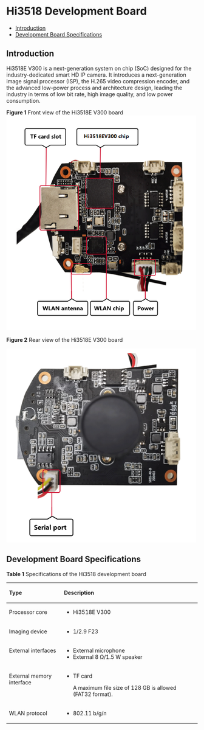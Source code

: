 # Hi3518 Development Board<a name="EN-US_TOPIC_0000001174270693"></a>

-   [Introduction](#section14815247616)
-   [Development Board Specifications](#section765112478446)

## Introduction<a name="section14815247616"></a>

Hi3518E V300 is a next-generation system on chip \(SoC\) designed for the industry-dedicated smart HD IP camera. It introduces a next-generation image signal processor \(ISP\), the H.265 video compression encoder, and the advanced low-power process and architecture design, leading the industry in terms of low bit rate, high image quality, and low power consumption.

**Figure  1**  Front view of the Hi3518E V300 board<a name="fig1187174485310"></a>  
![](figures/front-view-of-the-hi3518e-v300-board.png "front-view-of-the-hi3518e-v300-board")

**Figure  2**  Rear view of the Hi3518E V300 board<a name="fig73195258113"></a>  


![](figures/hi3518正背面.png)

## Development Board Specifications<a name="section765112478446"></a>

**Table  1**  Specifications of the Hi3518 development board

<a name="t88739bdd7be845fab34087af8ab692f7"></a>
<table><thead align="left"><tr id="r7d87cdc7a09d445c824000228ae4a3b0"><th class="cellrowborder" valign="top" width="28.749999999999996%" id="mcps1.2.3.1.1"><p id="a8ea7b45c00a54e7abd826c3b2bc934dc"><a name="a8ea7b45c00a54e7abd826c3b2bc934dc"></a><a name="a8ea7b45c00a54e7abd826c3b2bc934dc"></a><strong id="b18619196194114"><a name="b18619196194114"></a><a name="b18619196194114"></a>Type</strong></p>
</th>
<th class="cellrowborder" valign="top" width="71.25%" id="mcps1.2.3.1.2"><p id="aac42bd02e83846b187c02d3e976c0b09"><a name="aac42bd02e83846b187c02d3e976c0b09"></a><a name="aac42bd02e83846b187c02d3e976c0b09"></a><strong id="b591334418397"><a name="b591334418397"></a><a name="b591334418397"></a>Description</strong></p>
</th>
</tr>
</thead>
<tbody><tr id="r9c0a0b643fd7495ab799c1eab9fbe1ec"><td class="cellrowborder" valign="top" width="28.749999999999996%" headers="mcps1.2.3.1.1 "><p id="a1a129c845a45444f9d0b7dcc3aabf4c3"><a name="a1a129c845a45444f9d0b7dcc3aabf4c3"></a><a name="a1a129c845a45444f9d0b7dcc3aabf4c3"></a>Processor core</p>
</td>
<td class="cellrowborder" valign="top" width="71.25%" headers="mcps1.2.3.1.2 "><a name="ul12459548104218"></a><a name="ul12459548104218"></a><ul id="ul12459548104218"><li>Hi3518E V300</li></ul>
</td>
</tr>
<tr id="row1527851224210"><td class="cellrowborder" valign="top" width="28.749999999999996%" headers="mcps1.2.3.1.1 "><p id="p1327911123424"><a name="p1327911123424"></a><a name="p1327911123424"></a>Imaging device</p>
</td>
<td class="cellrowborder" valign="top" width="71.25%" headers="mcps1.2.3.1.2 "><a name="ul49841342134210"></a><a name="ul49841342134210"></a><ul id="ul49841342134210"><li>1/2.9 F23</li></ul>
</td>
</tr>
<tr id="r79097125b7f64c189f67ac280cdacae9"><td class="cellrowborder" valign="top" width="28.749999999999996%" headers="mcps1.2.3.1.1 "><p id="a2bf783139e304d0f9bfeefc56a55dc66"><a name="a2bf783139e304d0f9bfeefc56a55dc66"></a><a name="a2bf783139e304d0f9bfeefc56a55dc66"></a>External interfaces</p>
</td>
<td class="cellrowborder" valign="top" width="71.25%" headers="mcps1.2.3.1.2 "><a name="u6a04d9aa22f6410f91bbcdaf902d0e5f"></a><a name="u6a04d9aa22f6410f91bbcdaf902d0e5f"></a><ul id="u6a04d9aa22f6410f91bbcdaf902d0e5f"><li>External microphone</li><li>External 8 Ω/1.5 W speaker</li></ul>
</td>
</tr>
<tr id="r785d104d71f6426aa9aab25d14a7581b"><td class="cellrowborder" valign="top" width="28.749999999999996%" headers="mcps1.2.3.1.1 "><p id="a59fb5f9ca2004dd2abeb636b2d4c04fa"><a name="a59fb5f9ca2004dd2abeb636b2d4c04fa"></a><a name="a59fb5f9ca2004dd2abeb636b2d4c04fa"></a>External memory interface</p>
</td>
<td class="cellrowborder" valign="top" width="71.25%" headers="mcps1.2.3.1.2 "><a name="u8f323b7322a14e109e2937b9660af0c4"></a><a name="u8f323b7322a14e109e2937b9660af0c4"></a><ul id="u8f323b7322a14e109e2937b9660af0c4"><li>TF card<p id="p167481654192716"><a name="p167481654192716"></a><a name="p167481654192716"></a>A maximum file size of 128 GB is allowed (FAT32 format).</p>
</li></ul>
</td>
</tr>
<tr id="rae3f8ef812894db3951e01b4a1b85438"><td class="cellrowborder" valign="top" width="28.749999999999996%" headers="mcps1.2.3.1.1 "><p id="a81cd5d5655a44c4cbfc0a35b9f65450a"><a name="a81cd5d5655a44c4cbfc0a35b9f65450a"></a><a name="a81cd5d5655a44c4cbfc0a35b9f65450a"></a>WLAN protocol</p>
</td>
<td class="cellrowborder" valign="top" width="71.25%" headers="mcps1.2.3.1.2 "><a name="ul1311935314215"></a><a name="ul1311935314215"></a><ul id="ul1311935314215"><li>802.11 b/g/n</li></ul>
</td>
</tr>
</tbody>
</table>

